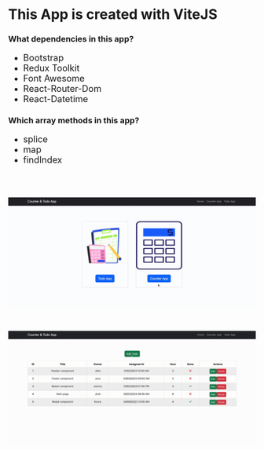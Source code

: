 <h1>This App is created with ViteJS</h1>

<h3>What dependencies in this app?</h3>
<ul style="font-size: 18px;">
  <li>Bootstrap</li>
  <li>Redux Toolkit</li>
  <li>Font Awesome</li>
  <li>React-Router-Dom</li>
  <li>React-Datetime</li>
</ul>

<h3>Which array methods in this app?</h3>
<ul style="font-size: 18px;">
  <li>splice</li>
  <li>map</li>
  <li>findIndex</li>
</ul>

<br>

<br>

![](/zCounter.gif)

<br>

![](/zTodo.gif)
